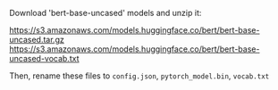 Download 'bert-base-uncased' models and unzip it: 

https://s3.amazonaws.com/models.huggingface.co/bert/bert-base-uncased.tar.gz
https://s3.amazonaws.com/models.huggingface.co/bert/bert-base-uncased-vocab.txt

Then, rename these files to `config.json`, `pytorch_model.bin`, `vocab.txt`
